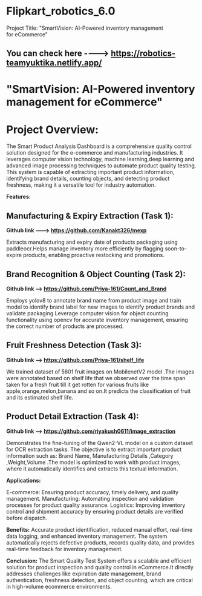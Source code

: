 # Flipkart_robotics_6.0 
Project Title: "SmartVision: AI-Powered inventory management for eCommerce"
## You can check here ----> https://robotics-teamyuktika.netlify.app/
# "SmartVision: AI-Powered inventory management for eCommerce"
# Project Overview:
The Smart Product Analysis Dashboard is a comprehensive quality control solution designed for the e-commerce and manufacturing industries. It leverages computer vision technology, machine learning,deep learning and advanced image processing techniques to automate product quality testing. This system is capable of extracting important product information, identifying brand details, counting objects, and detecting product freshness, making it a versatile tool for industry automation.

**Features:**
## Manufacturing & Expiry Extraction (Task 1):
**Github link ---> https://github.com/Kanakt326/mexp**

Extracts manufacturing and expiry date of products packaging using paddleocr.Helps  manage inventory more efficiently by flagging soon-to-expire products, enabling proactive restocking and promotions.

## Brand Recognition & Object Counting (Task 2):
**Github link --> https://github.com/Priya-161/Count_and_Brand**

Employs yolov8 to annotate brand name from product image and train model to identify brand label for new images  to identify product brands and validate packaging 
Leverage computer vision for  object counting functionality using opencv for accurate inventory management, ensuring the correct number of products are processed.
## Fruit Freshness Detection (Task 3):
**Github link --> https://github.com/Priya-161/shelf_life**

We trained dataset of 5601 fruit images on MobilenetV2 model .The images were annotated based on shelf life that we observed over the time span taken for a fresh fruit till it get rotten for various fruits like apple,orange,melon,banana and so on.It predicts the classification of fruit and its estimated shelf life.
## Product Detail Extraction (Task 4):
**Github link -->  https://github.com/riyakush0611/image_extraction**

Demonstrates the fine-tuning of the Qwen2-VL model on a custom dataset for OCR extraction tasks. The objective is to extract important product information such as:
Brand Name,  Manufacturing Details ,Category ,Weight,Volume .The model is optimized to work with product images, where it automatically identifies and extracts this textual information.


**Applications:**

E-commerce: Ensuring product accuracy, timely delivery, and quality management.
Manufacturing: Automating inspection and validation processes for product quality assurance.
Logistics: Improving inventory control and shipment accuracy by ensuring product details are verified before dispatch.


**Benefits:** Accurate product identification, reduced manual effort, real-time data logging, and enhanced inventory management.
The system automatically rejects defective products, records quality data, and provides real-time feedback for inventory management.


**Conclusion:**
The Smart Quality Test System offers a scalable and efficient solution for product inspection and quality control in eCommerce.It directly addresses challenges like expiration date management, brand authentication, freshness detection, and object counting, which are critical in high-volume ecommerce environments.
